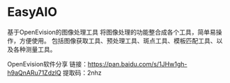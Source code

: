 # EasyAIO
基于OpenEvision的图像处理工具
将图像处理的功能整合成各个工具，简单易操作，方便使用。
包括图像获取工具、预处理工具、斑点工具、模板匹配工具、以及各种测量工具。

OpenEvision软件分享
链接：https://pan.baidu.com/s/1JHw1gh-h9aQnARu71ZdzlQ 
提取码：2nhz

